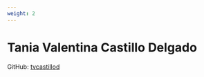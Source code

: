 ```yaml
---
weight: 2
---
```


# Tania Valentina Castillo Delgado

GitHub: [tvcastillod](https://github.com/tvcastillod)
